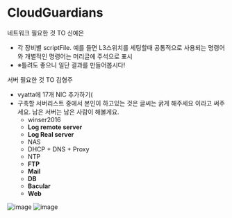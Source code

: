 # CloudGuardians
네트워크 필요한 것 TO 신예은
  - 각 장비별 scriptFile. 예를 들면 L3스위치를 세팅할때 공통적으로 사용되는 명령어와 개별적인 명령어는 머리글에 주석으로 표시
  - ※틀려도 좋으니 일단 결과를 만들어봅시다!


서버 필요한 것 TO 김형주
  - vyatta에 17개 NIC 추가하기(
  - 구축할 서버리스트 중에서 본인이 하고있는 것은 글씨는 굵게 해주세요 이라고 써주세요. 남은 서버는 남은 사람이 해볼게요.
    - winser2016
    - **Log remote server**
    - **Log Real server**
    - NAS
    - DHCP + DNS + Proxy
    - NTP
    - **FTP**
    - **Mail**
    - **DB**
    - **Bacular**
    - **Web**

![image](https://github.com/user-attachments/assets/39541208-8798-4b2a-844b-db3758b5099e)
![image](https://github.com/user-attachments/assets/62318637-f373-4e8c-b0ca-b3d80ca21ba0)

